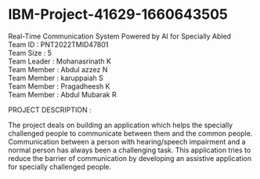 # IBM-Project-41629-1660643505
Real-Time Communication System Powered by AI for Specially Abled</br>
Team ID : PNT2022TMID47801</br>
Team Size : 5</br>
Team Leader : Mohanasrinath K</br>
Team Member : Abdul azzez N</br>
Team Member : karuppaiah S</br>
Team Member : Pragadheesh K</br>
Team Member : Abdul Mubarak R</br>

PROJECT DESCRIPTION :

The project deals on building an application which helps the specially challenged people to communicate between them and the common people. Communication between a person with hearing/speech impairment and a normal person has always been a challenging task. This application tries to reduce the barrier of communication by developing an assistive application for specially challenged people.

